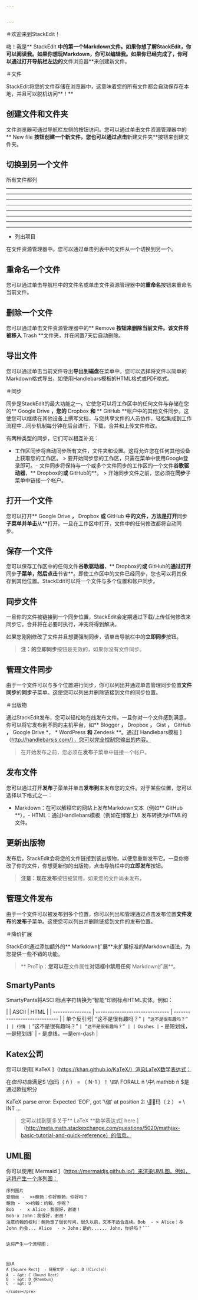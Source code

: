 ```yaml
---


---
```


<p>＃欢迎来到StackEdit！</p>
<p>嗨！我是** StackEdit <strong>中的第一个Markdown文件。如果你想了解StackEdit，你可以阅读我。如果你想玩Markdown，你可以编辑我。如果你已经完成了，你可以通过打开导航栏左边的</strong>文件浏览器**来创建新文件。</p>
<p>＃文件</p>
<p>StackEdit将您的文件存储在浏览器中，这意味着您的所有文件都会自动保存在本地，并且可以脱机访问**！**</p>
<h2 id="创建文件和文件夹">创建文件和文件夹</h2>
<p>文件浏览器可通过导航栏左侧的按钮访问。您可以通过单击文件资源管理器中的** New file <strong>按钮创建一个新文件。您也可以通过点击</strong>新建文件夹**按钮来创建文件夹。</p>
<h2 id="切换到另一个文件">切换到另一个文件</h2>
<p>所有文件都列</p>
<hr>
<hr>
<hr>
<hr>
<hr>
<hr>
<hr>
<hr>
<ul>
<li>列出项目</li>
</ul>
<p>在文件资源管理器中。您可以通过单击列表中的文件从一个切换到另一个。</p>
<h2 id="重命名一个文件">重命名一个文件</h2>
<p>您可以通过单击导航栏中的文件名或单击文件资源管理器中的<strong>重命名</strong>按钮来重命名当前文件。</p>
<h2 id="删除一个文件">删除一个文件</h2>
<p>您可以通过单击文件资源管理器中的** Remove <strong>按钮来删除当前文件。该文件将被移入</strong> Trash **文件夹，并在闲置7天后自动删除。</p>
<h2 id="导出文件">导出文件</h2>
<p>您可以通过单击当前文件导出<strong>导出到磁盘</strong>在菜单中。您可以选择将文件以简单的Markdown格式导出，如使用Handlebars模板的HTML格式或PDF格式。</p>
<p>＃同步</p>
<p>同步是StackEdit的最大功能之一。它使您可以将工作区中的任何文件与存储在您的** Google Drive <strong>，您的</strong> Dropbox <strong>和</strong> ** GitHub **帐户中的其他文件同步。这使您可以继续在其他设备上撰写文档，与您共享文件的人员协作，轻松集成到工作流程中…同步机制每分钟在后台进行，下载，合并和上传文件修改。</p>
<p>有两种类型的同步，它们可以相互补充：</p>
<ul>
<li>工作区同步将自动同步所有文件，文件夹和设置。这将允许您在任何其他设备上获取您的工作区。	&gt; 要开始同步您的工作区，只需在菜单中使用Google登录即可。- 文件同步将保持与一个或多个文件同步的工作区的一个文件<strong>谷歌驱动器</strong>，** Dropbox的<strong>或</strong> GitHub的**。	&gt; 开始同步文件之前，您必须在<strong>同步</strong>子菜单中链接一个帐户。</li>
</ul>
<h2 id="打开一个文件">打开一个文件</h2>
<p>您可以打开** Google Drive <strong>，</strong> Dropbox <strong>或</strong> GitHub <strong>中的文件，方法是打开</strong>同步<strong>子菜单并单击</strong>从**打开。一旦在工作区中打开，文件中的任何修改都将自动同步。</p>
<h2 id="保存一个文件">保存一个文件</h2>
<p>您可以保存工作区中的任何文件<strong>谷歌驱动器</strong>，** Dropbox的<strong>或</strong> GitHub的<strong>通过打开</strong>同步<strong>子菜单，然后点击</strong>节省**。即使工作区中的文件已经同步，您也可以将其保存到其他位置。StackEdit可以将一个文件与多个位置和帐户同步。</p>
<h2 id="同步文件">同步文件</h2>
<p>一旦你的文件被链接到一个同步位置，StackEdit会定期通过下载/上传任何修改来同步它。合并将在必要时执行，冲突将得到解决。</p>
<p>如果您刚刚修改了文件并且想要强制同步，请单击导航栏中的<strong>立即同步</strong>按钮。</p>
<blockquote>
<p><strong>注：<strong>的</strong>立即同步</strong>按钮是无效的，如果你没有文件同步。</p>
</blockquote>
<h2 id="管理文件同步">管理文件同步</h2>
<p>由于一个文件可以与多个位置进行同步，你可以列出并通过单击管理同步位置<strong>文件同步</strong>的<strong>同步</strong>子菜单。这使您可以列出并删除链接到文件的同步位置。</p>
<p>＃出版物</p>
<p>通过StackEdit发布，您可以轻松地在线发布文件。一旦你对一个文件感到满意，你可以将它发布到不同的主机平台，如** Blogger <strong>，</strong> Dropbox <strong>，</strong> Gist <strong>，</strong> GitHub <strong>，</strong> Google Drive *<em>，</em> * WordPress <strong>和</strong> Zendesk **。通过[ Handlebars模板 ]（<a href="http://handlebarsjs.com/%EF%BC%89%EF%BC%8C%E6%82%A8%E5%8F%AF%E4%BB%A5%E5%AE%8C%E5%85%A8%E6%8E%A7%E5%88%B6%E6%82%A8%E8%BE%93%E5%87%BA%E7%9A%84%E5%86%85%E5%AE%B9%E3%80%82">http://handlebarsjs.com/），您可以完全控制您输出的内容。</a></p>
<blockquote>
<p>在开始发布之前，您必须在<strong>发布</strong>子菜单中链接一个帐户。</p>
</blockquote>
<h2 id="发布文件">发布文件</h2>
<p>您可以通过打开<strong>发布</strong>子菜单并单击<strong>发布到</strong>来发布您的文件。对于某些位置，您可以选择以下格式之一：</p>
<ul>
<li>Markdown：在可以解释它的网站上发布Markdown文本（例如** GitHub **），- HTML：通过Handlebars模板（例如在博客上）发布转换为HTML的文件。</li>
</ul>
<h2 id="更新出版物">更新出版物</h2>
<p>发布后，StackEdit会将您的文件链接到该出版物，以便您重新发布它。一旦你修改了你的文件，你想更新你的出版物，点击导航栏中的<strong>立即发布</strong>按钮。</p>
<blockquote>
<p><strong>注意：<strong>现在</strong>发布</strong>按钮被禁用，如果您的文件尚未发布。</p>
</blockquote>
<h2 id="管理文件发布">管理文件发布</h2>
<p>由于一个文件可以被发布到多个位置，你可以列出和管理通过点击发布位置<strong>文件发布</strong>的<strong>发布</strong>子菜单。这使您可以列出并删除链接到文件的发布位置。</p>
<p>＃降价扩展</p>
<p>StackEdit通过添加额外的** Markdown扩展**来扩展标准的Markdown语法，为您提供一些不错的功能。</p>
<blockquote>
<p>** ProTip：<strong>您可以在</strong>文件属性<strong>对话框中禁用任何</strong> Markdown扩展**。</p>
</blockquote>
<h2 id="smartypants">SmartyPants</h2>
<p>SmartyPants将ASCII标点字符转换为“智能”印刷标点HTML实体。例如：</p>
<p>| | ASCII                           | HTML                          | | ---------------- | ------------------------------- | ----------------------------- | | 单个反引号| “这不是很有趣吗？” <code>| “这不是很有趣吗？” | | 行情 |</code> “这不是很有趣吗？” <code>| “这不是很有趣吗？” | | Dashes |</code> - 是短划线，—是短划线` | - 是虚线，—是em-dash |</p>
<h2 id="katex公司">Katex公司</h2>
<p>您可以使用[ KaTeX ]（<a href="https://khan.github.io/KaTeX/%EF%BC%89%E6%B8%B2%E6%9F%93LaTeX%E6%95%B0%E5%AD%A6%E8%A1%A8%E8%BE%BE%E5%BC%8F%EF%BC%9A">https://khan.github.io/KaTeX/）渲染LaTeX数学表达式：</a></p>
<p>在<em>伽玛功能</em>满足$ \伽玛（ ñ ） = （ N-1 ）！ \四\ FORALL ñ \中\ mathbb ñ $是通过欧拉积分</p>
<p><span class="katex--display">KaTeX parse error: Expected 'EOF', got '\伽' at position 2:  \̲伽̲玛（ ż ） = \ INT …</span></p>
<blockquote>
<p>您可以找到更多关于** LaTeX **数学表达式[ here ]（<a href="http://meta.math.stackexchange.com/questions/5020/mathjax-basic-tutorial-and-quick-reference%EF%BC%89%E7%9A%84%E4%BF%A1%E6%81%AF%E3%80%82">http://meta.math.stackexchange.com/questions/5020/mathjax-basic-tutorial-and-quick-reference）的信息。</a></p>
</blockquote>
<h2 id="uml图">UML图</h2>
<p>你可以使用[ Mermaid ]（<a href="https://mermaidjs.github.io/%EF%BC%89%E6%9D%A5%E6%B8%B2%E6%9F%93UML%E5%9B%BE%E3%80%82%E4%BE%8B%E5%A6%82%EF%BC%8C%E8%BF%99%E5%B0%86%E4%BA%A7%E7%94%9F%E4%B8%80%E4%B8%AA%E5%BA%8F%E5%88%97%E5%9B%BE%EF%BC%9A">https://mermaidjs.github.io/）来渲染UML图。例如，这将产生一个序列图：</a></p>
<pre class=" language-undefined"><code class="prism language-美人鱼 language-undefined">序列图片
爱丽丝 -  &gt;&gt;鲍勃：你好鲍勃，你好吗？
鲍勃 -  &gt;&gt;约翰：约翰，你呢？
Bob  -  x Alice：我很好，谢谢！
Bob-x John：我很好，谢谢！
注意约翰的权利：鲍勃想了很长时间，很久以前，文本不适合连续。Bob  - &gt; Alice：与John 约会... Alice  - &gt; John：是的...... John，你好吗？```





这将产生一个流程图：

```美人鱼
图LR 
A [Square Rect]  - 链接文字 - &gt; B（（Circle））
A  - &gt; C（Round Rect）
B  - &gt; D {Rhombus} 
C  - &gt; D```

</code></pre>

